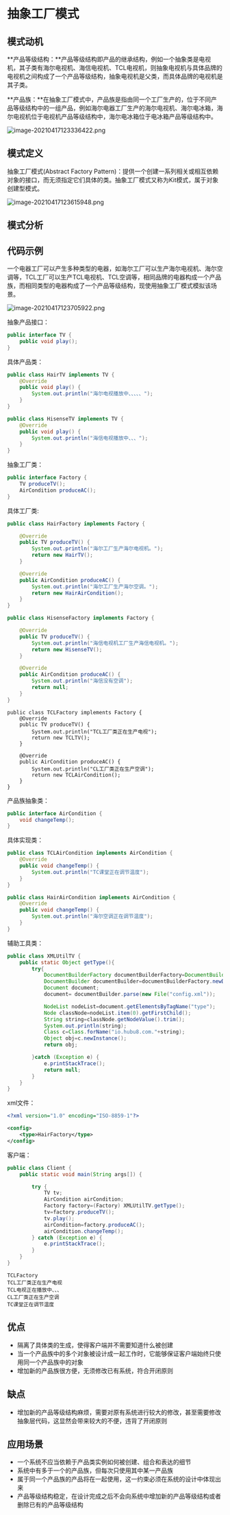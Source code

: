 # 抽象工厂模式


<!--more-->

## 模式动机

**产品等级结构：**产品等级结构即产品的继承结构，例如一个抽象类是电视机，其子类有海尔电视机、海信电视机、TCL电视机，则抽象电视机与具体品牌的电视机之间构成了一个产品等级结构，抽象电视机是父类，而具体品牌的电视机是其子类。

**产品族：**在抽象工厂模式中，产品族是指由同一个工厂生产的，位于不同产品等级结构中的一组产品，例如海尔电器工厂生产的海尔电视机、海尔电冰箱，海尔电视机位于电视机产品等级结构中，海尔电冰箱位于电冰箱产品等级结构中。

![image-20210417123336422.png](./images/image-20210417123336422.png)

## 模式定义

抽象工厂模式(Abstract Factory Pattern)：提供一个创建一系列相关或相互依赖对象的接口，而无须指定它们具体的类。抽象工厂模式又称为Kit模式，属于对象创建型模式。

![image-20210417123615948.png](./images/image-20210417123615948.png)

## 模式分析



## 代码示例

一个电器工厂可以产生多种类型的电器，如海尔工厂可以生产海尔电视机、海尔空调等，TCL工厂可以生产TCL电视机、TCL空调等，相同品牌的电器构成一个产品族，而相同类型的电器构成了一个产品等级结构，现使用抽象工厂模式模拟该场景。



![image-20210417123705922.png](./images/image-20210417123705922.png)



抽象产品接口：

```java
public interface TV {
    public void play();
}
```

具体产品类：

```java
public class HairTV implements TV {
    @Override
    public void play() {
        System.out.println("海尔电视播放中、、、、、");
    }
}
```

```java
public class HisenseTV implements TV {
    @Override
    public void play() {
        System.out.println("海信电视播放中、、、");
    }
}
```

抽象工厂类：

```java
public interface Factory {
    TV produceTV();
    AirCondition produceAC();
}
```

具体工厂类:

```java
public class HairFactory implements Factory {

    @Override
    public TV produceTV() {
        System.out.println("海尔工厂生产海尔电视机。");
        return new HairTV();
    }

    @Override
    public AirCondition produceAC() {
        System.out.println("海尔工厂生产海尔空调。");
        return new HairAirCondition();
    }
}
```

```java
public class HisenseFactory implements Factory {

    @Override
    public TV produceTV() {
        System.out.println("海信电视机工厂生产海信电视机。");
        return new HisenseTV();
    }

    @Override
    public AirCondition produceAC() {
        System.out.println("海信没有空调");
        return null;
    }
}
```

```
public class TCLFactory implements Factory {
    @Override
    public TV produceTV() {
        System.out.println("TCL工厂类正在生产电视");
        return new TCLTV();
    }

    @Override
    public AirCondition produceAC() {
        System.out.println("CL工厂类正在生产空调");
        return new TCLAirCondition();
    }
}
```

产品族抽象类：

```java
public interface AirCondition {
    void changeTemp();
}
```

具体实现类：

```java
public class TCLAirCondition implements AirCondition {
    @Override
    public void changeTemp() {
        System.out.println("TC课堂正在调节温度");
    }
}
```

```java
public class HairAirCondition implements AirCondition {
    @Override
    public void changeTemp() {
        System.out.println("海尔空调正在调节温度");
    }
}
```

辅助工具类：

```java
public class XMLUtilTV {
    public static Object getType(){
        try{
            DocumentBuilderFactory documentBuilderFactory=DocumentBuilderFactory.newInstance();
            DocumentBuilder documentBuilder=documentBuilderFactory.newDocumentBuilder();
            Document document;
            document= documentBuilder.parse(new File("config.xml"));

            NodeList nodeList=document.getElementsByTagName("type");
            Node classNode=nodeList.item(0).getFirstChild();
            String string=classNode.getNodeValue().trim();
            System.out.println(string);
            Class c=Class.forName("io.hubu8.com."+string);
            Object obj=c.newInstance();
            return obj;

        }catch (Exception e) {
            e.printStackTrace();
            return null;
        }
    }
}
```

xml文件：

```xml
<?xml version="1.0" encoding="ISO-8859-1"?>

<config>
    <type>HairFactory</type>
</config>
```

客户端：

```java
public class Client {
    public static void main(String args[]) {

        try {
            TV tv;
            AirCondition airCondition;
            Factory factory=(Factory) XMLUtilTV.getType();
            tv=factory.produceTV();
            tv.play();
            airCondition=factory.produceAC();
            airCondition.changeTemp();
        } catch (Exception e) {
            e.printStackTrace();
        }
    }
}
```

```shell
TCLFactory
TCL工厂类正在生产电视
TCL电视正在播放中、、、
CL工厂类正在生产空调
TC课堂正在调节温度
```



## 优点

- 隔离了具体类的生成，使得客户端并不需要知道什么被创建
- 当一个产品族中的多个对象被设计成一起工作时，它能够保证客户端始终只使用同一个产品族中的对象
- 增加新的产品族很方便，无须修改已有系统，符合开闭原则

## 缺点

- 增加新的产品等级结构麻烦，需要对原有系统进行较大的修改，甚至需要修改抽象层代码，这显然会带来较大的不便，违背了开闭原则


## 应用场景

- 一个系统不应当依赖于产品类实例如何被创建、组合和表达的细节
- 系统中有多于一个的产品族，但每次只使用其中某一产品族
- 属于同一个产品族的产品将在一起使用，这一约束必须在系统的设计中体现出来
- 产品等级结构稳定，在设计完成之后不会向系统中增加新的产品等级结构或者删除已有的产品等级结构

